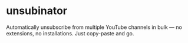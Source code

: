 # unsubinator
Automatically unsubscribe from multiple YouTube channels in bulk — no extensions, no installations. Just copy-paste and go.
